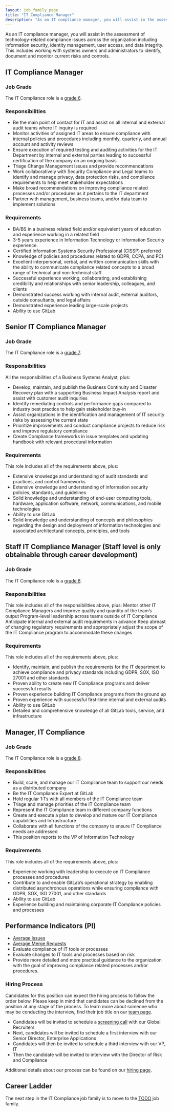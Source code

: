 ```yaml
---
layout: job_family_page
title: "IT Compliance Manager"
description: "As an IT compliance manager, you will assist in the assessment of technology-related compliance issues across the organization." 
---
```


As an IT compliance manager, you will assist in the assessment of technology-related compliance issues across the organization including information security, identity management, user access, and data integrity. This includes working with systems owners and administrators to identify, document and monitor current risks and controls.

## IT Compliance Manager

### Job Grade

The IT Compliance role is a [grade 6](/handbook/total-rewards/compensation/compensation-calculator/#gitlab-job-grades).

### Responsibilities

* Be the main point of contact for IT and assist on all internal and external audit teams where IT inquiry is required
* Monitor activities of assigned IT areas to ensure compliance with internal policies and procedures including monthly, quarterly, and annual account and activity reviews
* Ensure execution of required testing and auditing activities for the IT Department by internal and external parties leading to successful certification of the company on an ongoing basis
* Triage Change Management issues and provide recommendations
* Work collaboratively with Security Compliance and Legal teams to identify and manage privacy, data protection risks, and compliance requirements to help meet stakeholder expectations
* Make broad recommendations on improving compliance related processes and/or procedures as it pertains to the IT department
* Partner with management, business teams, and/or data team to implement solutions

### Requirements

* BA/BS in a business related field and/or equivalent years of education and experience working in a related field
* 3-5 years experience in Information Technology or Information Security experience.
* Certified Information Systems Security Professional (CISSP) preferred
* Knowledge of policies and procedures related to GDPR, CCPA, and PCI
* Excellent interpersonal, verbal, and written communication skills with the ability to communicate compliance related concepts to a broad range of technical and non-technical staff
* Successful experience working, collaborating, and establishing credibility and relationships with senior leadership, colleagues, and clients
* Demonstrated success working with internal audit, external auditors, outside consultants, and legal affairs
* Demonstrated experience leading large-scale projects
* Ability to use GitLab

## Senior IT Compliance Manager

### Job Grade

The IT Compliance role is a [grade 7](/handbook/total-rewards/compensation/compensation-calculator/#gitlab-job-grades).

### Responsibilities
All the responsibilities of a Business Systems Analyst, plus:

* Develop, maintain, and publish the Business Continuity and Disaster Recovery plan with a supporting Business Impact Analysis report and assist with customer audit inquiries
* Identify remediating controls and performance gaps compared to industry best practice to help gain stakeholder buy-in
* Assist organizations in the identification and management of IT security risks by assessing the current state
* Prioritize improvements and conduct compliance projects to reduce risk and improve regulatory compliance
* Create Compliance frameworks in issue templates and updating handbook with relevant procedural information

### Requirements
This role includes all of the requirements above, plus:

* Extensive knowledge and understanding of audit standards and practices, and control frameworks
* Extensive knowledge and understanding of information security policies, standards, and guidelines
* Solid knowledge and understanding of end-user computing tools, hardware, application software, network, communications, and mobile technologies
* Ability to use GitLab
* Solid knowledge and understanding of concepts and philosophies regarding the design and deployment of information technologies and associated architectural concepts, principles, and tools

## Staff IT Compliance Manager (Staff level is only obtainable through career development)

### Job Grade
The IT Compliance role is a [grade 8](/handbook/total-rewards/compensation/compensation-calculator/#gitlab-job-grades).

### Responsibilities

This role includes all of the responsibilities above, plus:
Mentor other IT Compliance Managers and improve quality and quantity of the team’s output
Program-level leadership across teams outside of IT Compliance
Anticipate internal and external audit requirements in advance
Keep abreast of changing regulatory requirements and appropriately adjust the scope of the IT Compliance program to accommodate these changes

### Requirements
This role includes all of the requirements above, plus:

* Identify, maintain, and publish the requirements for the IT department to achieve compliance and privacy standards including GDPR, SOX, ISO 27001 and other standards
* Proven ability to create new IT Compliance programs and deliver successful results
* Proven experience building IT Compliance programs from the ground up
* Proven experience with successful first-time internal and external audits
* Ability to use GitLab
* Detailed and comprehensive knowledge of all GitLab tools, service, and infrastructure

## Manager, IT Compliance

### Job Grade
The IT Compliance role is a [grade 8](/handbook/total-rewards/compensation/compensation-calculator/#gitlab-job-grades).

### Responsibilities

* Build, scale, and manage our IT Compliance team to support our needs as a distributed company
* Be the IT Compliance Expert at GitLab
* Hold regular 1:1’s with all members of the IT Compliance team
* Triage and manage priorities of the IT Compliance team
* Represent the IT Compliance team in different company functions
* Create and execute a plan to develop and mature our IT Compliance capabilities and Infrastructure
* Collaborate with all functions of the company to ensure IT Compliance needs are addressed
* This position reports to the VP of Information Technology

### Requirements

This role includes all of the requirements above, plus:

* Experience working with leadership to execute on IT Compliance processes and procedures
* Contribute to and enable GitLab’s operational strategy by enabling distributed asynchronous operations while ensuring compliance with GDPR, SOX, ISO 27001, and other standards
* Ability to use GitLab
* Experience building and maintaining corporate IT Compliance policies and processes

## Performance Indicators (PI)

*  [Average Issues](/handbook/business-ops/metrics/#average-issues)
*  [Average Merge Requests](/handbook/business-ops/metrics/#average-merge-request)
*  Evaluate compliance of IT tools or processes
*  Evaluate changes to IT tools and processes based on risk
*  Provide more detailed and more practical guidance to the organization with the goal of improving compliance related processes and/or procedures.

### Hiring Process

Candidates for this position can expect the hiring process to follow the order below. Please keep in mind that candidates can be declined from the position at any stage of the process. To learn more about someone who may be conducting the interview, find their job title on our [team page](/company/team).

* Candidates will be invited to schedule a [screening call](/handbook/hiring/#screening-call) with our Global Recruiters
* Next, candidates will be invited to schedule a first interview with our Senior Director, Enterprise Applications
* Candidates will then be invited to schedule a third interview with our VP, IT
* Then the candidate will be invited to interview with the Director of Risk and Compliance

Additional details about our process can be found on our [hiring page](/handbook/hiring/).

## Career Ladder

The next step in the IT Compliance job family is to move to the [TODO]() job family.
